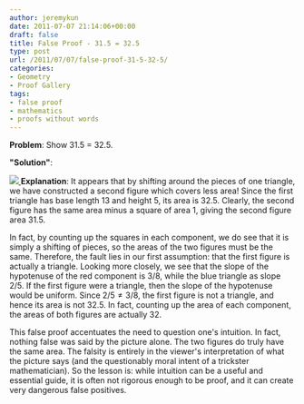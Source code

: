 ```yaml
---
author: jeremykun
date: 2011-07-07 21:14:06+00:00
draft: false
title: False Proof - 31.5 = 32.5
type: post
url: /2011/07/07/false-proof-31-5-32-5/
categories:
- Geometry
- Proof Gallery
tags:
- false proof
- mathematics
- proofs without words
---
```


**Problem**: Show 31.5 = 32.5.

**"Solution"**:

[![](http://jeremykun.files.wordpress.com/2011/07/31equals32.png)
](http://jeremykun.files.wordpress.com/2011/07/31equals32.png)**Explanation**: It appears that by shifting around the pieces of one triangle, we have constructed a second figure which covers less area! Since the first triangle has base length 13 and height 5, its area is 32.5. Clearly, the second figure has the same area minus a square of area 1, giving the second figure area 31.5.

In fact, by counting up the squares in each component, we do see that it is simply a shifting of pieces, so the areas of the two figures must be the same. Therefore, the fault lies in our first assumption: that the first figure is actually a triangle. Looking more closely, we see that the slope of the hypotenuse of the red component is $3/8$, while the blue triangle as slope $2/5$. If the first figure were a triangle, then the slope of the hypotenuse would be uniform. Since $2/5 \neq 3/8$, the first figure is not a triangle, and hence its area is not 32.5. In fact, counting up the area of each component, the areas of both figures are actually 32.

This false proof accentuates the need to question one's intuition. In fact, nothing false was said by the picture alone. The two figures do truly have the same area. The falsity is entirely in the viewer's interpretation of what the picture says (and the questionably moral intent of a trickster mathematician). So the lesson is: while intuition can be a useful and essential guide, it is often not rigorous enough to be proof, and it can create very dangerous false positives.
